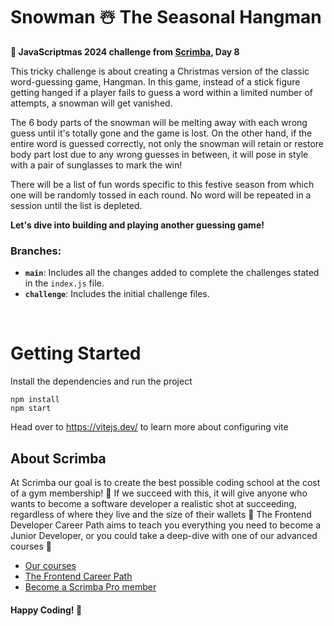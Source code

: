 # Snowman ☃️ The Seasonal Hangman

**🎯 JavaScriptmas 2024 challenge from [Scrimba](https://scrimba.com/ "target=_blank"), Day 8**

This tricky challenge is about creating a Christmas version of the classic word-guessing game, Hangman. In this game, instead of a stick figure getting hanged if a player fails to guess a word within a limited number of attempts, a snowman will get vanished.

The 6 body parts of the snowman will be melting away with each wrong guess until it's totally gone and the game is lost. On the other hand, if the entire word is guessed correctly, not only the snowman will retain or restore body part lost due to any wrong guesses in between, it will pose in style with a pair of sunglasses to mark the win!

There will be a list of fun words specific to this festive season from which one will be randomly tossed in each round. No word will be repeated in a session until the list is depleted.

**Let's dive into building and playing another guessing game!**

### Branches:

- **`main`**: Includes all the changes added to complete the challenges stated in the `index.js` file.
- **`challenge`**: Includes the initial challenge files.

&nbsp;

# Getting Started
Install the dependencies and run the project
```
npm install
npm start
```

Head over to https://vitejs.dev/ to learn more about configuring vite
## About Scrimba

At Scrimba our goal is to create the best possible coding school at the cost of a gym membership! 💜
If we succeed with this, it will give anyone who wants to become a software developer a realistic shot at succeeding, regardless of where they live and the size of their wallets 🎉
The Frontend Developer Career Path aims to teach you everything you need to become a Junior Developer, or you could take a deep-dive with one of our advanced courses 🚀

- [Our courses](https://scrimba.com/allcourses "target=_blank")
- [The Frontend Career Path](https://scrimba.com/learn/frontend "target=_blank")
- [Become a Scrimba Pro member](https://scrimba.com/pricing "target=_blank")

#### Happy Coding! 🧬